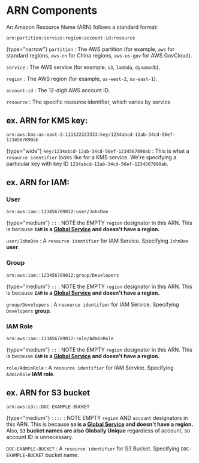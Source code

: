 # ARN Components

An Amazon Resource Name (ARN) follows a standard format:
```shell
arn:partition:service:region:account-id:resource
```
{type="narrow"}
`partition`
: The AWS partition (for example, `aws` for standard regions, `aws-cn` for China regions, `aws-us-gov` for AWS GovCloud).

`service`
: The AWS service (for example, `s3`, `lambda`, `dynamodb`).

`region`
: The AWS region (for example, `us-west-2`, `us-east-1`).

`account-id`
: The 12-digit AWS account ID.

`resource`
: The specific resource identifier, which varies by service

## ex. ARN for KMS key:
```shell
arn:aws:kms:us-east-2:111122223333:key/1234abcd-12ab-34cd-56ef-1234567890ab
```
{type="wide"}
`key/1234abcd-12ab-34cd-56ef-1234567890ab`
: This is what a `resource identifier` looks like for a KMS service.
We're specifying a particular key with key ID `1234abcd-12ab-34cd-56ef-1234567890ab`.

## ex. ARN for IAM:
### User
```shell
arn:aws:iam::123456789012:user/JohnDoe
```
{type="medium"}
`::`
: NOTE the EMPTY `region` designator in this ARN.
This is because **`IAM` is a [Global Service](AWS-Global-Services.md) and doesn't have a region.**

`user/JohnDoe`
: A `resource identifier` for IAM Service. Specifying `JohnDoe` **user**.

### Group
```shell
arn:aws:iam::123456789012:group/Developers
```
{type="medium"}
`::`
: NOTE the EMPTY `region` designator in this ARN.
This is because **`IAM` is a [Global Service](AWS-Global-Services.md) and doesn't have a region.**

`group/Developers`
: A `resource identifier` for IAM Service. Specifying `Developers` **group**.

### IAM Role
```shell
arn:aws:iam::123456789012:role/AdminRole
```
{type="medium"}
`::`
: NOTE the EMPTY `region` designator in this ARN.
This is because **`IAM` is a [Global Service](AWS-Global-Services.md) and doesn't have a region.**

`role/AdminRole`
: A `resource identifier` for IAM Service. Specifying `AdminRole` **IAM role**.

## ex. ARN for S3 bucket
```shell
arn:aws:s3:::DOC-EXAMPLE-BUCKET
```
{type="medium"}
`::::`
: NOTE EMPTY `region` AND `account` designators in this ARN.
This is because **`S3` is a [Global Service](AWS-Global-Services.md) and doesn't have a region.** 
Also, **`S3` bucket names are also Globally Unique** regardless of account, so account ID is unnecessary.

`DOC-EXAMPLE-BUCKET`
: A `resource identifier` for S3 Bucket. Specifying `DOC-EXAMPLE-BUCKET` bucket name.
